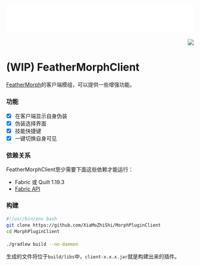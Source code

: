 ![cover](./assets/cover.png)

<p align="right">
  <img src="https://github.com/XiaMoZhiShi/MorphPluginClient/actions/workflows/gradle.yml/badge.svg">
</p>

<!-- [Wiki](https://github.com/XiaMoZhiShi/MorphPlugin/wiki) -->

# (WIP) FeatherMorphClient

[FeatherMorph](https://github.com/XiaMoZhiShi/MorphPlugin)的客户端模组，可以提供一些增强功能。

### 功能
- [x] 在客户端显示自身伪装
- [x] 伪装选择界面
- [x] 技能快捷键
- [x] 一键切换自身可见

### 依赖关系
FeatherMorphClient至少需要下面这些依赖才能运行：
- Fabric 或 Quilt 1.19.3
- [Fabric API](https://modrinth.com/mod/fabric-api)

### 构建
```bash
#!/usr/bin/env bash
git clone https://github.com/XiaMoZhiShi/MorphPluginClient
cd MorphPluginClient

./gradlew build --no-daemon
```

生成的文件将位于`build/libs`中，`client-x.x.x.jar`就是构建出来的插件。